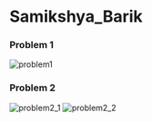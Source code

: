 # Samikshya_Barik

### Problem 1
![problem1](https://user-images.githubusercontent.com/68458972/170249957-29afd96e-f458-4c3a-95a6-3816c0232b81.png)


### Problem 2
![problem2_1](https://user-images.githubusercontent.com/68458972/170249817-95dab09b-9d2c-4c56-beee-97fd0fa0b57d.png)
![problem2_2](https://user-images.githubusercontent.com/68458972/170249823-11806486-c74e-4e8e-a12a-7d74cebc292b.png)
